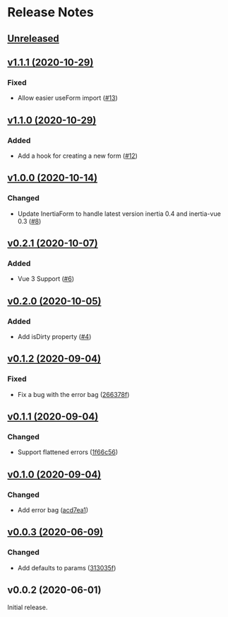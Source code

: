 # Release Notes

## [Unreleased](https://github.com/laravel/jetstream-js/compare/v1.1.1...master)


## [v1.1.1 (2020-10-29)](https://github.com/laravel/jetstream-js/compare/v1.1.0...v1.1.1)

### Fixed
- Allow easier useForm import ([#13](https://github.com/laravel/jetstream-js/pull/13))


## [v1.1.0 (2020-10-29)](https://github.com/laravel/jetstream-js/compare/v1.0.0...v1.1.0)

### Added
- Add a hook for creating a new form ([#12](https://github.com/laravel/jetstream-js/pull/12))


## [v1.0.0 (2020-10-14)](https://github.com/laravel/jetstream-js/compare/v0.2.1...v1.0.0)

### Changed
- Update InertiaForm to handle latest version inertia 0.4 and inertia-vue 0.3 ([#8](https://github.com/laravel/jetstream-js/pull/8))


## [v0.2.1 (2020-10-07)](https://github.com/laravel/jetstream-js/compare/v0.2.0...v0.2.1)

### Added
- Vue 3 Support ([#6](https://github.com/laravel/jetstream-js/pull/6))


## [v0.2.0 (2020-10-05)](https://github.com/laravel/jetstream-js/compare/v0.1.2...v0.2.0)

### Added
- Add isDirty property ([#4](https://github.com/laravel/jetstream-js/pull/4))


## [v0.1.2 (2020-09-04)](https://github.com/laravel/jetstream-js/compare/v0.1.1...v0.1.2)

### Fixed
- Fix a bug with the error bag ([266378f](https://github.com/laravel/jetstream-js/commit/266378f5f046acfffa4a68f4927c5c943cc1ba7d))


## [v0.1.1 (2020-09-04)](https://github.com/laravel/jetstream-js/compare/v0.1.0...v0.1.1)

### Changed
- Support flattened errors ([1f66c56](https://github.com/laravel/jetstream-js/commit/1f66c5663e4acad7cf950f13cf2c282c0532ae59))


## [v0.1.0 (2020-09-04)](https://github.com/laravel/jetstream-js/compare/v0.0.3...v0.1.0)

### Changed
- Add error bag ([acd7ea1](https://github.com/laravel/jetstream-js/commit/acd7ea156b510d8712542e229aed99d2a16ef13f))


## [v0.0.3 (2020-06-09)](https://github.com/laravel/jetstream-js/compare/v0.0.2...v0.0.3)

### Changed
- Add defaults to params ([313035f](https://github.com/laravel/jetstream-js/commit/313035f4927c8d514b073f7e5186862a675c32cc))


## v0.0.2 (2020-06-01)

Initial release.
